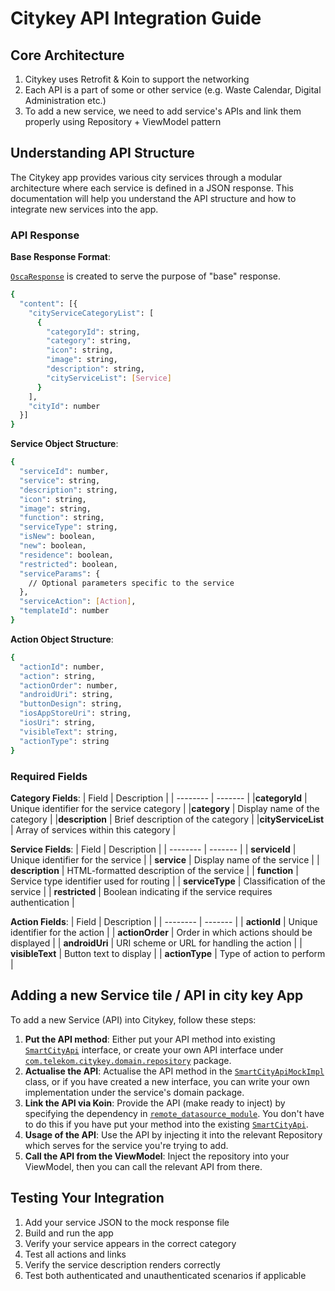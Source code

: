 <!--
SPDX-FileCopyrightText: 2025 Deutsche Telekom AG
SPDX-License-Identifier: CC-BY-4.0
License-Filename: LICENSES/CC-BY-4.0.txt
-->

# Citykey API Integration Guide

## Core Architecture

1. Citykey uses Retrofit & Koin to support the networking
2. Each API is a part of some or other service (e.g. Waste Calendar, Digital Administration etc.)
3. To add a new service, we need to add service's APIs and link them properly using Repository +
   ViewModel pattern

## Understanding API Structure

The Citykey app provides various city services through a modular architecture where each service is
defined in a JSON response. This documentation will help you understand the API structure and how to
integrate new services into the app.

### API Response

**Base Response Format**:

[
`OscaResponse`](https://github.com/telekom/CityKey-Android/blob/main/app/src/main/java/com/telekom/citykey/models/OscaResponse.kt)
is created to serve the purpose of "base" response.

```sh
{ 
  "content": [{ 
    "cityServiceCategoryList": [ 
      { 
        "categoryId": string, 
        "category": string, 
        "icon": string, 
        "image": string, 
        "description": string, 
        "cityServiceList": [Service] 
      } 
    ], 
    "cityId": number 
  }] 
} 
```

**Service Object Structure**:

```sh
{ 
  "serviceId": number, 
  "service": string, 
  "description": string, 
  "icon": string, 
  "image": string, 
  "function": string, 
  "serviceType": string, 
  "isNew": boolean, 
  "new": boolean, 
  "residence": boolean, 
  "restricted": boolean, 
  "serviceParams": { 
    // Optional parameters specific to the service 
  }, 
  "serviceAction": [Action], 
  "templateId": number 
} 
```

**Action Object Structure**:

```sh
{ 
  "actionId": number, 
  "action": string, 
  "actionOrder": number, 
  "androidUri": string, 
  "buttonDesign": string, 
  "iosAppStoreUri": string, 
  "iosUri": string, 
  "visibleText": string, 
  "actionType": string 
} 
```

### Required Fields

**Category Fields**:
| Field | Description |
| -------- | ------- |
|**categoryId** | Unique identifier for the service category |
|**category** | Display name of the category |
|**description** | Brief description of the category |
|**cityServiceList** | Array of services within this category |

**Service Fields**:
| Field | Description |
| -------- | ------- |
| **serviceId** | Unique identifier for the service |
| **service** | Display name of the service |
| **description** | HTML-formatted description of the service |
| **function** | Service type identifier used for routing |
| **serviceType** | Classification of the service |
| **restricted** | Boolean indicating if the service requires authentication |

**Action Fields**:
| Field | Description |
| -------- | ------- |
| **actionId** | Unique identifier for the action |
| **actionOrder** | Order in which actions should be displayed |
| **androidUri** | URI scheme or URL for handling the action |
| **visibleText** | Button text to display |
| **actionType** | Type of action to perform |

## Adding a new Service tile / API in city key App

To add a new Service (API) into Citykey, follow these steps:

1. **Put the API method**: Either put your API method into existing [
   `SmartCityApi`](https://github.com/telekom/CityKey-Android/blob/main/app/src/main/java/com/telekom/citykey/domain/repository/SmartCityApi.kt)
   interface, or create your own API interface under [
   `com.telekom.citykey.domain.repository`](https://github.com/telekom/CityKey-Android/tree/main/app/src/main/java/com/telekom/citykey/domain/repository)
   package.
2. **Actualise the API**: Actualise the API method in the [
   `SmartCityApiMockImpl`](https://github.com/telekom/CityKey-Android/blob/main/app/src/main/java/com/telekom/citykey/domain/mock/SmartCityApiMockImpl.kt)
   class, or if you have created a new interface, you can write your own implementation under the
   service's domain package.
3. **Link the API via Koin**: Provide the API (make ready to inject) by specifying the dependency
   in [
   `remote_datasource_module`](https://github.com/telekom/CityKey-Android/blob/main/app/src/main/java/com/telekom/citykey/di/RemoteDataSourceModule.kt).
   You don't have to do this if you have put your method into the existing [
   `SmartCityApi`](https://github.com/telekom/CityKey-Android/blob/main/app/src/main/java/com/telekom/citykey/domain/repository/SmartCityApi.kt).
4. **Usage of the API**: Use the API by injecting it into the relevant Repository which serves for
   the service you're trying to add.
5. **Call the API from the ViewModel**: Inject the repository into your ViewModel, then you can call
   the relevant API from there.

## Testing Your Integration

1. Add your service JSON to the mock response file
2. Build and run the app
3. Verify your service appears in the correct category
4. Test all actions and links
5. Verify the service description renders correctly
6. Test both authenticated and unauthenticated scenarios if applicable
